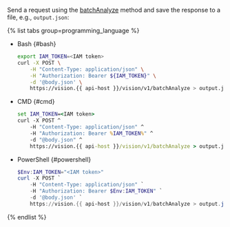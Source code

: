 Send a request using the [batchAnalyze](../../vision/vision/api-ref/Vision/batchAnalyze.md) method and save the response to a file, e.g., `output.json`:

{% list tabs group=programming_language %}

- Bash {#bash}

   ```bash
   export IAM_TOKEN=<IAM token>
   curl -X POST \
       -H "Content-Type: application/json" \
       -H "Authorization: Bearer ${IAM_TOKEN}" \
       -d '@body.json' \
       https://vision.{{ api-host }}/vision/v1/batchAnalyze > output.json
   ```

- CMD {#cmd}

   ```cmd
   set IAM_TOKEN=<IAM token>
   curl -X POST ^
       -H "Content-Type: application/json" ^
       -H "Authorization: Bearer %IAM_TOKEN%" ^
       -d "@body.json" ^
       https://vision.{{ api-host }}/vision/v1/batchAnalyze > output.json
   ```

- PowerShell {#powershell}

   ```powershell
   $Env:IAM_TOKEN="<IAM token>"
   curl -X POST `
       -H "Content-Type: application/json" `
       -H "Authorization: Bearer $Env:IAM_TOKEN" `
       -d '@body.json' `
       https://vision.{{ api-host }}/vision/v1/batchAnalyze > output.json
   ```

{% endlist %}
